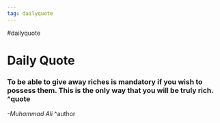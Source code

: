 ```yaml
---
tag: dailyquote
---
```


#dailyquote

# Daily Quote

### To be able to give away riches is mandatory if you wish to possess them. This is the only way that you will be truly rich. ^quote
*-Muhammad Ali* ^author
